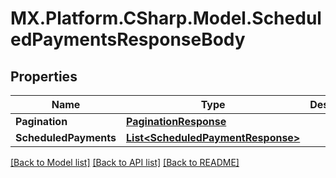 # MX.Platform.CSharp.Model.ScheduledPaymentsResponseBody

## Properties

Name | Type | Description | Notes
------------ | ------------- | ------------- | -------------
**Pagination** | [**PaginationResponse**](PaginationResponse.md) |  | [optional] 
**ScheduledPayments** | [**List&lt;ScheduledPaymentResponse&gt;**](ScheduledPaymentResponse.md) |  | [optional] 

[[Back to Model list]](../README.md#documentation-for-models) [[Back to API list]](../README.md#documentation-for-api-endpoints) [[Back to README]](../README.md)

